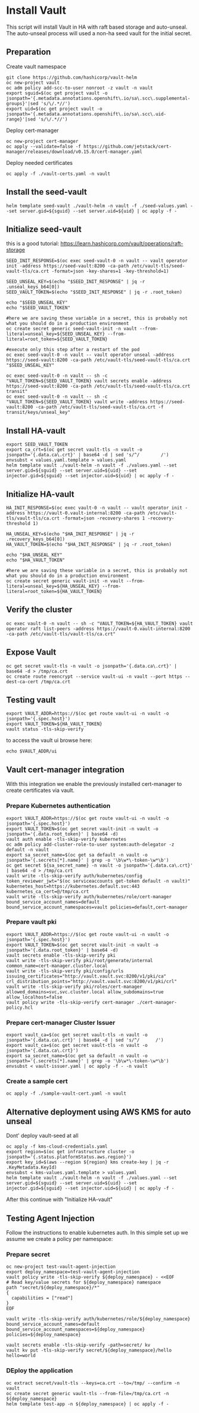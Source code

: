 # Install Vault

This script will install Vault in HA with raft based storage and auto-unseal. The auto-unseal process will used a non-ha seed vault for the initial secret.

## Preparation

Create vault namespace

```shell
git clone https://github.com/hashicorp/vault-helm
oc new-project vault
oc adm policy add-scc-to-user nonroot -z vault -n vault
export sguid=$(oc get project vault -o jsonpath='{.metadata.annotations.openshift\.io/sa\.scc\.supplemental-groups}'|sed 's/\/.*//')
export uid=$(oc get project vault -o jsonpath='{.metadata.annotations.openshift\.io/sa\.scc\.uid-range}'|sed 's/\/.*//')
```

Deploy cert-manager

```shell
oc new-project cert-manager
oc apply --validate=false -f https://github.com/jetstack/cert-manager/releases/download/v0.15.0/cert-manager.yaml
```

Deploy needed certificates

```shell
oc apply -f ./vault-certs.yaml -n vault
```

## Install the seed-vault

```shell
helm template seed-vault ./vault-helm -n vault -f ./seed-values.yaml --set server.gid=${sguid} --set server.uid=${uid} | oc apply -f -
```

## Initialize seed-vault

this is a good tutorial: https://learn.hashicorp.com/vault/operations/raft-storage

```shell
SEED_INIT_RESPONSE=$(oc exec seed-vault-0 -n vault -- vault operator init -address https://seed-vault:8200 -ca-path /etc/vault-tls/seed-vault-tls/ca.crt -format=json -key-shares=1 -key-threshold=1)

SEED_UNSEAL_KEY=$(echo "$SEED_INIT_RESPONSE" | jq -r .unseal_keys_b64[0])
SEED_VAULT_TOKEN=$(echo "$SEED_INIT_RESPONSE" | jq -r .root_token)

echo "$SEED_UNSEAL_KEY"
echo "$SEED_VAULT_TOKEN"

#here we are saving these variable in a secret, this is probably not what you should do in a production environment
oc create secret generic seed-vault-init -n vault --from-literal=unseal_key=${SEED_UNSEAL_KEY} --from-literal=root_token=${SEED_VAULT_TOKEN}

#execute only this step after a restart of the pod
oc exec seed-vault-0 -n vault -- vault operator unseal -address https://seed-vault:8200 -ca-path /etc/vault-tls/seed-vault-tls/ca.crt "$SEED_UNSEAL_KEY"

oc exec seed-vault-0 -n vault -- sh -c "VAULT_TOKEN=${SEED_VAULT_TOKEN} vault secrets enable -address https://seed-vault:8200 -ca-path /etc/vault-tls/seed-vault-tls/ca.crt transit"
oc exec seed-vault-0 -n vault -- sh -c "VAULT_TOKEN=${SEED_VAULT_TOKEN} vault write -address https://seed-vault:8200 -ca-path /etc/vault-tls/seed-vault-tls/ca.crt -f transit/keys/unseal_key"
```

## Install HA-vault

```shell
export SEED_VAULT_TOKEN
export ca_crt=$(oc get secret vault-tls -n vault -o jsonpath='{.data.ca\.crt}' | base64 -d | sed 's/^/        /')
envsubst < values.yaml.template > values.yaml
helm template vault ./vault-helm -n vault -f ./values.yaml --set server.gid=${sguid} --set server.uid=${uid} --set injector.gid=${sguid} --set injector.uid=${uid} | oc apply -f -
```

## Initialize HA-vault

```shell
HA_INIT_RESPONSE=$(oc exec vault-0 -n vault -- vault operator init -address https://vault-0.vault-internal:8200 -ca-path /etc/vault-tls/vault-tls/ca.crt -format=json -recovery-shares 1 -recovery-threshold 1)

HA_UNSEAL_KEY=$(echo "$HA_INIT_RESPONSE" | jq -r .recovery_keys_b64[0])
HA_VAULT_TOKEN=$(echo "$HA_INIT_RESPONSE" | jq -r .root_token)

echo "$HA_UNSEAL_KEY"
echo "$HA_VAULT_TOKEN"

#here we are saving these variable in a secret, this is probably not what you should do in a production environment
oc create secret generic vault-init -n vault --from-literal=unseal_key=${HA_UNSEAL_KEY} --from-literal=root_token=${HA_VAULT_TOKEN}
```

## Verify the cluster

```shell
oc exec vault-0 -n vault -- sh -c "VAULT_TOKEN=${HA_VAULT_TOKEN} vault operator raft list-peers -address https://vault-0.vault-internal:8200 -ca-path /etc/vault-tls/vault-tls/ca.crt"
```

## Expose Vault

```shell
oc get secret vault-tls -n vault -o jsonpath='{.data.ca\.crt}' | base64 -d > /tmp/ca.crt
oc create route reencrypt --service vault-ui -n vault --port https --dest-ca-cert /tmp/ca.crt
```

## Testing vault

```shell
export VAULT_ADDR=https://$(oc get route vault-ui -n vault -o jsonpath='{.spec.host}')
export VAULT_TOKEN=${HA_VAULT_TOKEN}
vault status -tls-skip-verify
```

to access the vault ui browse here:

```shell
echo $VAULT_ADDR/ui
```


## Vault cert-manager integration

With this integration we enable the previously installed cert-manager to create certificates via vault.

### Prepare Kubernetes authentication

```shell
export VAULT_ADDR=https://$(oc get route vault-ui -n vault -o jsonpath='{.spec.host}')
export VAULT_TOKEN=$(oc get secret vault-init -n vault -o jsonpath='{.data.root_token}' | base64 -d)
vault auth enable -tls-skip-verify kubernetes
oc adm policy add-cluster-role-to-user system:auth-delegator -z default -n vault
export sa_secret_name=$(oc get sa default -n vault -o jsonpath='{.secrets[*].name}' | grep -o '\b\w*\-token-\w*\b')
oc get secret ${sa_secret_name} -n vault -o jsonpath='{.data.ca\.crt}' | base64 -d > /tmp/ca.crt
vault write -tls-skip-verify auth/kubernetes/config token_reviewer_jwt="$(oc serviceaccounts get-token default -n vault)" kubernetes_host=https://kubernetes.default.svc:443 kubernetes_ca_cert=@/tmp/ca.crt
vault write -tls-skip-verify auth/kubernetes/role/cert-manager bound_service_account_names=default bound_service_account_namespaces=vault policies=default,cert-manager
```

### Prepare vault pki

```shell
export VAULT_ADDR=https://$(oc get route vault-ui -n vault -o jsonpath='{.spec.host}')
export VAULT_TOKEN=$(oc get secret vault-init -n vault -o jsonpath='{.data.root_token}' | base64 -d)
vault secrets enable -tls-skip-verify pki
vault write -tls-skip-verify pki/root/generate/internal common_name=cert-manager.cluster.local
vault write -tls-skip-verify pki/config/urls issuing_certificates="http://vault.vault.svc:8200/v1/pki/ca" crl_distribution_points="http://vault.vault.svc:8200/v1/pki/crl"
vault write -tls-skip-verify pki/roles/cert-manager allowed_domains=svc,svc.cluster.local allow_subdomains=true allow_localhost=false
vault policy write -tls-skip-verify cert-manager ./cert-manager-policy.hcl
```

### Prepare cert-manager Cluster Issuer

```shell
export vault_ca=$(oc get secret vault-tls -n vault -o jsonpath='{.data.ca\.crt}' | base64 -d | sed 's/^/      /')
export vault_ca=$(oc get secret vault-tls -n vault -o jsonpath='{.data.ca\.crt}')
export sa_secret_name=$(oc get sa default -n vault -o jsonpath='{.secrets[*].name}' | grep -o '\b\w*\-token-\w*\b')
envsubst < vault-issuer.yaml | oc apply -f - -n vault
```

### Create a sample cert

```shell
oc apply -f ./sample-vault-cert.yaml -n vault
```

## Alternative deployment using AWS KMS for auto unseal

Dont' deploy vault-seed at all

```shell
oc apply -f kms-cloud-credentials.yaml
export region=$(oc get infrastructure cluster -o jsonpath='{.status.platformStatus.aws.region}')
export key_id=$(aws --region ${region} kms create-key | jq -r .KeyMetadata.KeyId)
envsubst < kms-values.yaml.template > values.yaml
helm template vault ./vault-helm -n vault -f ./values.yaml --set server.gid=${sguid} --set server.uid=${uid} --set injector.gid=${sguid} --set injector.uid=${uid} | oc apply -f -
```

After this continue with "Initialize HA-vault"

## Testing Agent Injection

Follow the instructions to enable kubernetes auth.
In this simple set up we assume we create a policy per namespace:

### Prepare secret

```shell
oc new-project test-vault-agent-injection
export deploy_namespace=test-vault-agent-injection
vault policy write -tls-skip-verify ${deploy_namespace} - <<EOF
# Read key/value secrets for ${deploy_namespace} namespace
path "secret/${deploy_namespace}/*"
{
  capabilities = ["read"]
}
EOF

vault write -tls-skip-verify auth/kubernetes/role/${deploy_namespace} bound_service_account_names=default bound_service_account_namespaces=${deploy_namespace} policies=${deploy_namespace}

vault secrets enable -tls-skip-verify -path=secret/ kv
vault kv put -tls-skip-verify secret/${deploy_namespace}/hello hello=world
```

### DEploy the application

```shell
oc extract secret/vault-tls --keys=ca.crt --to=/tmp/ --confirm -n vault
oc create secret generic vault-tls --from-file=/tmp/ca.crt -n ${deploy_namespace}
helm template test-app -n ${deploy_namespace} | oc apply -f -
```
